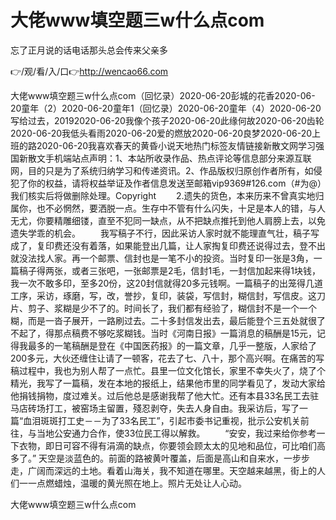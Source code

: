 # 大佬www填空题三w什么点com
忘了正月说的话电话那头总会传来父亲多

👉/观/看/入/口👉http://wencao66.com

大佬www填空题三w什么点com（回忆录）2020-06-20彭城的花香2020-06-20童年（2）2020-06-20童年1（回忆录）2020-06-20童年（4）2020-06-20写给过去，20192020-06-20我像个孩子2020-06-20此缘何故2020-06-20齿轮2020-06-20我低头看雨2020-06-20爱的燃放2020-06-20良梦2020-06-20上班的路2020-06-20我喜欢春天的黄昏小说天地热门标签友情链接新散文网学习强国新散文手机端站点声明：1、本站所收录作品、热点评论等信息部分来源互联网，目的只是为了系统归纳学习和传递资讯。2、作品版权归原创作者所有，如侵犯了你的权益，请将权益举证及作者信息发送至邮箱vip9369#126.com（#为@）我们核实后将做删除处理。Copyright
　　2.遗失的货色，本来历来不曾真实地归属你，也不必惘然，要洒脱一点。生存中不管有什么闪失，十足是本人的错，与人无尤，你要精雕细镂，直至不犯同一缺点，从不把缺点推托到他人肩膀上去，以免遗失学乖的机会。
　　我写稿子不行，因此采访人家时就不能理直气壮，稿子写成了，复印费还没有着落，如果能登出几篇，让人家掏复印费还说得过去，登不出就没法找人家。再一个邮票、信封也是一笔不小的投资。当时复印一张是3角，一篇稿子得两张，或者三张吧，一张邮票是2毛，信封1毛，一封信加起来得1块钱，我一次不敢多印，至多20份，这20封信就得20多元钱啊。一篇稿子的出笼得几道工序，采访，琢磨，写，改，誉抄，复印，装袋，写信封，糊信封，写信皮。这刀片、剪子、浆糊是少不了的。时间长了，我们都有经验了，糊信封不是一个一个糊，而是一沓子展开，一路刷过去。二十多封信发出去，最后能登个三五处就很了不起了，得那点稿费不够吃浆糊钱。当时《河南日报》一篇消息的稿酬是15元，记得我最多的一笔稿酬是登在《中国医药报》的一篇文章，几乎一整版，人家给了200多元，大伙还缠住让请了一顿客，花去了七、八十，那个高兴啊。在痛苦的写稿过程中，我也为别人帮了一点忙。县里一位文化馆长，家里不幸失火了，烧了个精光，我写了一篇稿，发在本地的报纸上，结果他市里的同学看见了，发动大家给他捐钱捐物，度过难关。过后他总是感谢我帮了他大忙。还有本县33名民工去驻马店砖场打工，被窑场主留置，殘忍剥夺，失去人身自由。我采访后，写了一篇“血泪斑斑打工史－－为了33名民工”，引起市委书记重视，批示公安机关前往，与当地公安通力合作，使33位民工得以解救。
　　“安安，我过来给你参考一下衣物，即日可容不得有涓滴的缺点，你要领会顾太太的见地和品位，可比咱们高多了。”
天空是淡蓝色的。前面的路被黄叶覆盖，后面是高山和自来水，一步步走，广阔而深远的土地。看着山海关，我不知道在哪里。天空越来越黑，街上的人们一一点燃蜡烛，温暖的黄光照在地上。照片无处让人心动。

大佬www填空题三w什么点com
